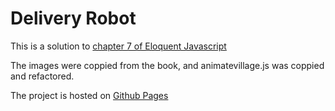 # Delivery Robot
This is a solution to [chapter 7 of Eloquent Javascript](https://eloquentjavascript.net/07_robot.html)

The images were coppied from the book, and animatevillage.js was coppied and refactored.

The project is hosted on [Github Pages](https://crazytieguy.github.io/07_robot/)